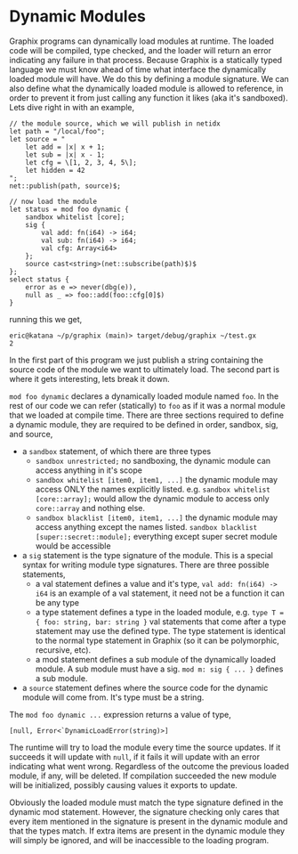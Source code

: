 # Dynamic Modules

Graphix programs can dynamically load modules at runtime. The loaded code will
be compiled, type checked, and the loader will return an error indicating any
failure in that process. Because Graphix is a statically typed language we must
know ahead of time what interface the dynamically loaded module will have. We do
this by defining a module signature. We can also define what the dynamically
loaded module is allowed to reference, in order to prevent it from just calling
any function it likes (aka it's sandboxed). Lets dive right in with an example,

```
// the module source, which we will publish in netidx
let path = "/local/foo";
let source = "
    let add = |x| x + 1;
    let sub = |x| x - 1;
    let cfg = \[1, 2, 3, 4, 5\];
    let hidden = 42
";
net::publish(path, source)$;

// now load the module
let status = mod foo dynamic {
    sandbox whitelist [core];
    sig {
        val add: fn(i64) -> i64;
        val sub: fn(i64) -> i64;
        val cfg: Array<i64>
    };
    source cast<string>(net::subscribe(path)$)$
};
select status {
    error as e => never(dbg(e)),
    null as _ => foo::add(foo::cfg[0]$)
}
```

running this we get,

```
eric@katana ~/p/graphix (main)> target/debug/graphix ~/test.gx
2
```

In the first part of this program we just publish a string containing the source
code of the module we want to ultimately load. The second part is where it gets
interesting, lets break it down.

`mod foo dynamic` declares a dynamically loaded module named `foo`. In the rest
of our code we can refer (statically) to `foo` as if it was a normal module that
we loaded at compile time. There are three sections required to define a dynamic
module, they are required to be defined in order, sandbox, sig, and source,

- a `sandbox` statement, of which there are three types
  - `sandbox unrestricted;` no sandboxing, the dynamic module can access
    anything in it's scope
  - `sandbox whitelist [item0, item1, ...]` the dynamic module may access ONLY
    the names explicitly listed. e.g. `sandbox whitelist [core::array];` would
    allow the dynamic module to access only `core::array` and nothing else.
  - `sandbox blacklist [item0, item1, ...]` the dynamic module may access
    anything except the names listed. `sandbox blacklist
    [super::secret::module];` everything except super secret module would be
    accessible
- a `sig` statement is the type signature of the module. This is a special
  syntax for writing module type signatures. There are three possible statements,
  - a val statement defines a value and it's type, `val add: fn(i64) -> i64` is
    an example of a val statement, it need not be a function it can be any type
  - a type statement defines a type in the loaded module, e.g. `type T = { foo:
    string, bar: string }` val statements that come after a type statement may
    use the defined type. The type statement is identical to the normal type
    statement in Graphix (so it can be polymorphic, recursive, etc).
  - a mod statement defines a sub module of the dynamically loaded module. A sub
    module must have a sig. `mod m: sig { ... }` defines a sub module.
- a `source` statement defines where the source code for the dynamic module will
  come from. It's type must be a string.

The `mod foo dynamic ...` expression returns a value of type,

```[null, Error<`DynamicLoadError(string)>]```

The runtime will try to load the module every time the source updates. If it
succeeds it will update with `null`, if it fails it will update with an error
indicating what went wrong. Regardless of the outcome the previous loaded
module, if any, will be deleted. If compilation succeeded the new module will be
initialized, possibly causing values it exports to update.

Obviously the loaded module must match the type signature defined in the dynamic
mod statement. However, the signature checking only cares that every item
mentioned in the signature is present in the dynamic module and that the types
match. If extra items are present in the dynamic module they will simply be
ignored, and will be inaccessible to the loading program.
